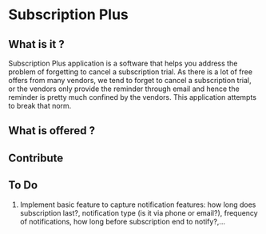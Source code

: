 # Subscription Plus

## What is it ?

Subscription Plus application is a software that helps you address the problem of forgetting to cancel a subscription trial. As there is a lot of free offers from many vendors, we tend to forget to cancel a subscription trial, or the vendors only provide the reminder through email and hence the reminder is pretty much confined by the vendors. This application attempts to break that norm.

## What is offered ?

## Contribute

## To Do

1. Implement basic feature to capture notification features: how long does subscription last?, notification type (is it via phone or email?), frequency of notifications, how long before subscription end to notify?,...
